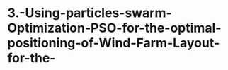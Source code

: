 # 3.-Using-particles-swarm-Optimization-PSO-for-the-optimal-positioning-of-Wind-Farm-Layout-for-the-